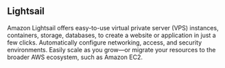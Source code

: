 ## Lightsail

Amazon Lightsail offers easy-to-use virtual private server (VPS) instances, containers, storage, databases, to create a website or application in just a few clicks. Automatically configure networking, access, and security environments. Easily scale as you grow—or migrate your resources to the broader AWS ecosystem, such as Amazon EC2.